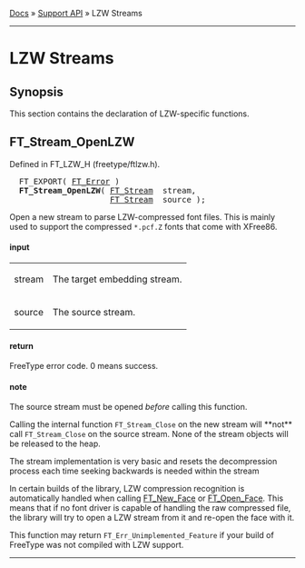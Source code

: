 [Docs](ft2-index.md) &raquo; [Support API](ft2-toc.md#support-api) &raquo; LZW Streams

-------------------------------

# LZW Streams

## Synopsis

This section contains the declaration of LZW-specific functions.

## FT_Stream_OpenLZW

Defined in FT_LZW_H (freetype/ftlzw.h).

<div class = "codehilite">
<pre>
  FT_EXPORT( <a href="../ft2-basic_types/#ft_error">FT_Error</a> )
  <b>FT_Stream_OpenLZW</b>( <a href="../ft2-system_interface/#ft_stream">FT_Stream</a>  stream,
                     <a href="../ft2-system_interface/#ft_stream">FT_Stream</a>  source );
</pre>
</div>


Open a new stream to parse LZW-compressed font files. This is mainly used to support the compressed `*.pcf.Z` fonts that come with XFree86.

<h4>input</h4>
<table class="fields">
<tr><td class="val" id="stream">stream</td><td class="desc">
<p>The target embedding stream.</p>
</td></tr>
<tr><td class="val" id="source">source</td><td class="desc">
<p>The source stream.</p>
</td></tr>
</table>

<h4>return</h4>

FreeType error code. 0&nbsp;means success.

<h4>note</h4>

The source stream must be opened _before_ calling this function.

Calling the internal function `FT_Stream_Close` on the new stream will &#42;&#42;not&#42;&#42; call `FT_Stream_Close` on the source stream. None of the stream objects will be released to the heap.

The stream implementation is very basic and resets the decompression process each time seeking backwards is needed within the stream

In certain builds of the library, LZW compression recognition is automatically handled when calling <a href="../ft2-base_interface/#ft_new_face">FT_New_Face</a> or <a href="../ft2-base_interface/#ft_open_face">FT_Open_Face</a>. This means that if no font driver is capable of handling the raw compressed file, the library will try to open a LZW stream from it and re-open the face with it.

This function may return `FT_Err_Unimplemented_Feature` if your build of FreeType was not compiled with LZW support.

<hr>

